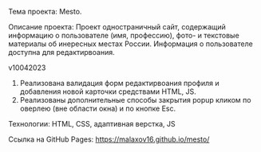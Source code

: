 Тема проекта: Mesto.

Описание проекта:
Проект одностраничный сайт, содержащий информацию о пользователе (имя, профессию), фото- и текстовые материалы об инересных местах России.
Информация о пользователе доступна для редактирвоания.

v10042023 
1. Реализована валидация форм редактирвоания профиля и добавления новой карточки средствами HTML, JS.
2. Реализованы дополнительные способы закрытия popup кликом по оверлею (вне области окна) и по кнопке Esc.

Технологии:
HTML, CSS, адаптивная верстка, JS

Ссылка на GitHub Pages:
https://malaxov16.github.io/mesto/